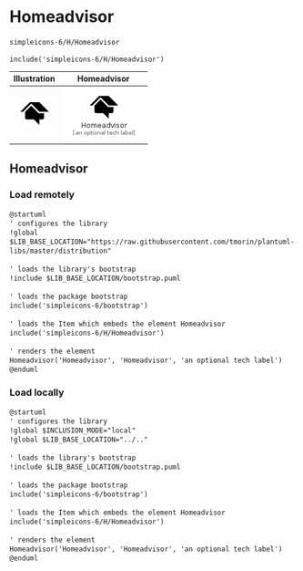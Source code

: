 # Homeadvisor


```text
simpleicons-6/H/Homeadvisor
```

```text
include('simpleicons-6/H/Homeadvisor')
```



| Illustration | Homeadvisor |
| :---: | :---: |
| ![illustration for Illustration](../../simpleicons-6/H/Homeadvisor.png) | ![illustration for Homeadvisor](../../simpleicons-6/H/Homeadvisor.Local.png) |




## Homeadvisor

### Load remotely
```plantuml
@startuml
' configures the library
!global $LIB_BASE_LOCATION="https://raw.githubusercontent.com/tmorin/plantuml-libs/master/distribution"

' loads the library's bootstrap
!include $LIB_BASE_LOCATION/bootstrap.puml

' loads the package bootstrap
include('simpleicons-6/bootstrap')

' loads the Item which embeds the element Homeadvisor
include('simpleicons-6/H/Homeadvisor')

' renders the element
Homeadvisor('Homeadvisor', 'Homeadvisor', 'an optional tech label')
@enduml
```

### Load locally
```plantuml
@startuml
' configures the library
!global $INCLUSION_MODE="local"
!global $LIB_BASE_LOCATION="../.."

' loads the library's bootstrap
!include $LIB_BASE_LOCATION/bootstrap.puml

' loads the package bootstrap
include('simpleicons-6/bootstrap')

' loads the Item which embeds the element Homeadvisor
include('simpleicons-6/H/Homeadvisor')

' renders the element
Homeadvisor('Homeadvisor', 'Homeadvisor', 'an optional tech label')
@enduml
```

